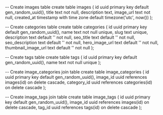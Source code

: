 -- Create images table
create table images (
  id uuid primary key default gen_random_uuid(),
  title text not null,
  description text,
  image_url text not null,
  created_at timestamp with time zone default timezone('utc', now())
);

-- Create categories table
create table categories (
  id uuid primary key default gen_random_uuid(),
  name text not null unique,
  slug text unique,
  description text default '' not null,
  seo_title text default '' not null,
  seo_description text default '' not null,
  hero_image_url text default '' not null,
  thumbnail_image_url text default '' not null
);

-- Create tags table
create table tags (
  id uuid primary key default gen_random_uuid(),
  name text not null unique
);

-- Create image_categories join table
create table image_categories (
  id uuid primary key default gen_random_uuid(),
  image_id uuid references images(id) on delete cascade,
  category_id uuid references categories(id) on delete cascade
);

-- Create image_tags join table
create table image_tags (
  id uuid primary key default gen_random_uuid(),
  image_id uuid references images(id) on delete cascade,
  tag_id uuid references tags(id) on delete cascade
);
